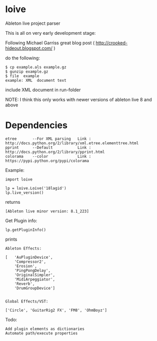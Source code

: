 loive
=====

Ableton live project parser

This is all on very early development stage:

Following Michael Garriss great blog post ( http://crooked-hideout.blogspot.com/ ) 

do the following:

	$ cp example.als example.gz
	$ gunzip example.gz
	$ file	example
	example: XML  document text

include XML document in run-folder

NOTE: I think this only works with newer versions of ableton live 8 and above

Dependencies
===========

	etree		--For XML parsing	Link : http://docs.python.org/2/library/xml.etree.elementtree.html
	pprint		--Default			Link : http://docs.python.org/2/library/pprint.html 
	colorama	--color				Link : https://pypi.python.org/pypi/colorama


Example:

	import loive

	lp = loive.Loive('18lagid')
	lp.live_version()


returns
		
	[Ableton live minor version: 8.1_223]


Get Plugin info:

	lp.getPluginInfo()

prints

	Ableton Effects: 

	[   'AuPluginDevice',
    	'Compressor2',
    	'Erosion',
    	'PingPongDelay',
    	'OriginalSimpler',
    	'MidiArpeggiator',
    	'Reverb',
    	'DrumGroupDevice']


	Global Effects/VST: 

	['Circle', 'GuitarRig2 FX', 'FM8', 'OhmBoyz']



Todo:
	
	Add plugin elements as dictionaries
	Automate path/execute properties
